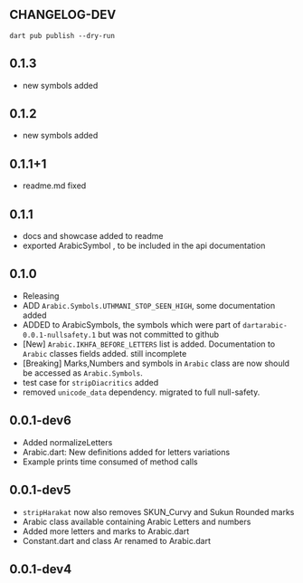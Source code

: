 ## CHANGELOG-DEV
```shell
dart pub publish --dry-run
```

## 0.1.3
- new symbols added
## 0.1.2
- new symbols added
## 0.1.1+1
- readme.md fixed
## 0.1.1
- docs and showcase added to readme
- exported ArabicSymbol , to be included in the api documentation
## 0.1.0
- Releasing
- ADD `Arabic.Symbols.UTHMANI_STOP_SEEN_HIGH`, some documentation added
- ADDED to ArabicSymbols, the symbols which were part of `dartarabic-0.0.1-nullsafety.1` but was not committed to github
- [New] `Arabic.IKHFA_BEFORE_LETTERS` list is added. Documentation to `Arabic` classes fields added. still incomplete
- [Breaking] Marks,Numbers and symbols in `Arabic` class are now should be accessed as `Arabic.Symbols`. 
- test case for `stripDiacritics` added
- removed `unicode_data` dependency. migrated to full null-safety.
## 0.0.1-dev6
- Added normalizeLetters
- Arabic.dart: New  definitions added for letters variations 
- Example prints time consumed of method calls
## 0.0.1-dev5
- `stripHarakat` now also removes SKUN_Curvy and Sukun Rounded marks
- Arabic class available containing Arabic Letters and numbers
- Added more letters and marks to Arabic.dart
- Constant.dart and class Ar renamed to Arabic.dart
## 0.0.1-dev4